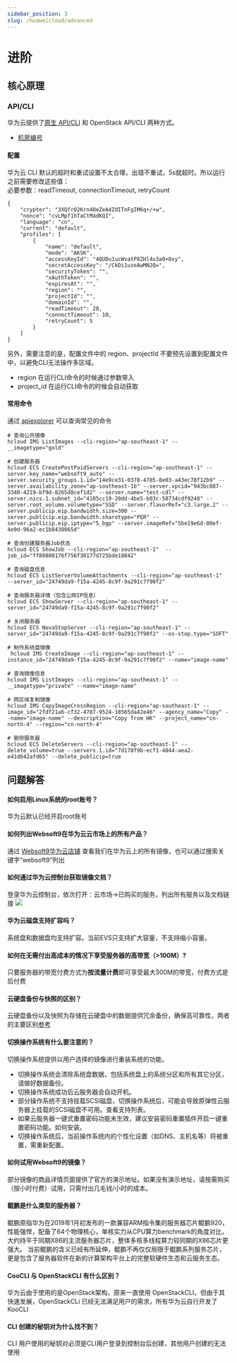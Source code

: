 ```yaml
---
sidebar_position: 3
slug: /huaweicloud/advanced
---
```


# 进阶

## 核心原理

### API/CLI

华为云提供了[原生 API/CLI](https://support.huaweicloud.com/productdesc-hcli/hcli_01.html) 和 OpenStack API/CLI 两种方式。

* [机房编号](https://developer.huaweicloud.com/endpoint)

#### 配置

华为云 CLI 默认的超时和重试设置不太合理，出错不重试，5s就超时。所以运行之前需要修改这些值：  
必要参数：readTimeout, connectionTimeout, retryCount
 
```
{
	"crypter": "3XQfrO2Krn4OeZeA4ZdITnFgIM6q+/+w",
	"nonce": "cvLMpf1hTaCtMadKQI",
	"language": "cn",
	"current": "default",
	"profiles": [
		{
			"name": "default",
			"mode": "AKSK",
			"accessKeyId": "4QUDu1ucWvatP8ZHl4u3a0+8xy",
			"secretAccessKey": "/CkDi1uzeAwMN2Q=",
			"securityToken": "",
			"xAuthToken": "",
			"expiresAt": "",
			"region": "",
			"projectId": "",
			"domainId": "",
			"readTimeout": 20,
			"connectTimeout": 10,
			"retryCount": 5
		}
	]
}
```

另外，需要注意的是，配置文件中的 region、projectId 不要预先设置到配置文件中，以避免CLI无法操作多区域。

* region 在运行CLI命令的时候通过参数带入
* project_id 在运行CLI命令的时候会自动获取

#### 常用命令 

通过 [apiexplorer](https://apiexplorer.developer.huaweicloud.com/) 可以查询常见的命令

```
# 查询公共镜像
hcloud IMS ListImages --cli-region="ap-southeast-1" --__imagetype="gold"

# 创建服务器
hcloud ECS CreatePostPaidServers --cli-region="ap-southeast-1" --server.key_name="websoft9_auto" --server.security_groups.1.id="14e9ce31-0378-4785-8e03-a43ec78f12b9" --server.availability_zone="ap-southeast-1b" --server.vpcid="943bc887-3340-4219-bf9d-8265d8cef1d2" --server.name="test-cdl" --server.nics.1.subnet_id="4105cc19-20dd-4be5-b03c-50734cdf9248" --server.root_volume.volumetype="SSD" --server.flavorRef="c3.large.2" --server.publicip.eip.bandwidth.size=300 --server.publicip.eip.bandwidth.sharetype="PER" --server.publicip.eip.iptype="5_bgp" --server.imageRef="5be19e6d-80ef-4e9d-96a2-ec1b8438065d"

# 查询创建服务器Job状态
hcloud ECS ShowJob --cli-region="ap-southeast-1"  --job_id="ff80808176f756f30177d725bde10842"

# 查询磁盘信息
hcloud ECS ListServerVolumeAttachments --cli-region="ap-southeast-1"  --server_id="24749da9-f15a-4245-8c9f-9a291c7f90f2"

# 查询服务器详情（包含公网IP信息）
hcloud ECS ShowServer --cli-region="ap-southeast-1" --server_id="24749da9-f15a-4245-8c9f-9a291c7f90f2"

# 关闭服务器
hcloud ECS NovaStopServer --cli-region="ap-southeast-1" --server_id="24749da9-f15a-4245-8c9f-9a291c7f90f2" --os-stop.type="SOFT"

# 制作系统盘镜像
 hcloud IMS CreateImage --cli-region="ap-southeast-1" --instance_id="24749da9-f15a-4245-8c9f-9a291c7f90f2" --name="image-name"
 
# 查询镜像信息
hcloud IMS ListImages --cli-region="ap-southeast-1" --__imagetype="private" --name="image-name"

# 跨区域复制镜像
hcloud IMS CopyImageCrossRegion --cli-region="ap-southeast-1" --image_id="2fdf21a6-cf32-4787-9524-18565da42e46" --agency_name="Copy" --name="image-name" --description="Copy from HK" --project_name="cn-north-4" --region="cn-north-4"

# 删除服务器
hcloud ECS DeleteServers --cli-region="ap-southeast-1" --delete_volume=true --servers.1.id="7d178f9b-ecf1-4844-aea2-e41d642afd65" --delete_publicip=true

```


## 问题解答

#### 如何启用Linux系统的root账号？

华为云默认已经开启root账号

#### 如何列出Websoft9在华为云云市场上的所有产品？

通过 [Websoft9华为云店铺](https://marketplace.huaweicloud.com/seller/e57458aa054b430fb2f82a066105f986) 查看我们在华为云上的所有镜像，也可以通过搜索关键字“websoft9”列出

#### 如何通过华为云控制台获取镜像文档？

登录华为云控制台，依次打开：云市场->已购买的服务，列出所有服务以及文档链接
![](https://libs.websoft9.com/Websoft9/DocsPicture/zh/huaweicloud/huaweicloud-getdocfromorder-websoft9.png)

#### 华为云磁盘支持扩容吗？

系统盘和数据盘均支持扩容。当前EVS只支持扩大容量，不支持缩小容量。

#### 如何在无需付出高成本的情况下享受服务器的高带宽（>100M）?

只要服务器的带宽付费方式为**按流量计费**即可享受最大300M的带宽，付费方式是后付费

#### 云硬盘备份与快照的区别？
云硬盘备份以及快照为存储在云硬盘中的数据提供冗余备份，确保高可靠性，两者的主要区别[参考](https://support.huaweicloud.com/productdesc-evs/evs_01_0048.html)

#### 切换操作系统有什么要注意的？

切换操作系统提供以用户选择的镜像进行重装系统的功能。

- 切换操作系统会清除系统盘数据，包括系统盘上的系统分区和所有其它分区，请做好数据备份。
- 切换操作系统成功后云服务器会自动开机。
- 部分操作系统不支持挂载SCSI磁盘，切换操作系统后，可能会导致原弹性云服务器上挂载的SCSI磁盘不可用。查看支持列表。
- 如果云服务器一键式重置密码功能未生效，建议安装密码重置插件开启一键重置密码功能。如何安装。
- 切换操作系统后，当前操作系统内的个性化设置（如DNS、主机名等）将被重置，需重新配置。

#### 如何试用Websoft9的镜像？

部分镜像的商品详情页面提供了官方的演示地址。如果没有演示地址，请按需购买（按小时付费）试用，只需付出几毛钱/小时的成本。

#### 鲲鹏是什么类型的服务器？

鲲鹏原指华为在2019年1月初发布的一款兼容ARM指令集的服务器芯片鲲鹏920，性能强悍，配备了64个物理核心，单核实力从CPU算力benchmark的角度对比，大约持平于同期X86的主流服务器芯片，整体多核多线程算力较同期的X86芯片更强大。 当前鲲鹏的含义已经有所延伸，鲲鹏不再仅仅局限于鲲鹏系列服务芯片，更是包含了服务器软件在新的计算架构平台上的完整软硬件生态和云服务生态。

#### CooCLI 与 OpenStackCLI 有什么区别？

华为云由于使用的是OpenStack架构，原来一直使用 OpenStackCLI，但由于其快速发展，OpenStackCLi 已经无法满足用户的需求，所有华为云自行开发了 KooCLI

#### CLI 创建的秘钥对为什么找不到？

CLI 用户使用的秘钥对必须是CLI用户登录到控制台后创建，其他用户创建的无法使用
